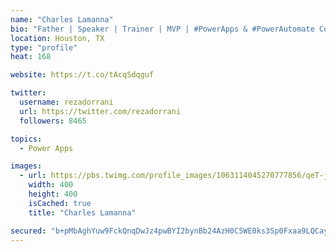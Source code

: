 ```yaml
---
name: "Charles Lamanna"
bio: "Father | Speaker | Trainer | MVP | #PowerApps & #PowerAutomate Community Super User | YouTuber Right-pointing triangle http://youtube.com/c/rezadorrani | Learn - Share - Clockwise rightwards and leftwards open circle arrows"
location: Houston, TX
type: "profile"
heat: 168

website: https://t.co/tAcqSdqguf

twitter:
  username: rezadorrani
  url: https://twitter.com/rezadorrani
  followers: 8465

topics:
  - Power Apps

images:
  - url: https://pbs.twimg.com/profile_images/1063114045270777856/qeT-jpWr_400x400.jpg
    width: 400
    height: 400
    isCached: true
    title: "Charles Lamanna"

secured: "b+pMbAghYuw9FckQnqDwJz4pwBYI2bynBb24AzH0C5WE0ks3Sp0Fxaa9LQCayvZnXAsMMitdVodNPByZOKX5JIXowU/5hxtiwbaaK1jTVOUqpk/eSP+8/TiDv/y5sVRCYKyZPwfY5SutnNcxLXRbeqev8jfFNsjqlGViUYw/Izqs3gAsAeC7X6INa4FSZGhz6aeDyKaDBHP13z+eAsi9KKcKaB9bQp5Foq1jnLYpcvymK0x9i6hfdAHIkPTenW++DhXcepqUKB6S20qOItxVqbM55cBJ0MxSAQk0Ohn36vich51BaO8IFaxFbMboZRcCkXBe3gBQujjr+Yc2xl7mTNnumzhC1AE6lZbxIFSGQZ4HTAzuTA0zmOA8w8mMMo3xTYqYyT2dHM33M3646i1GUmY5u5IcAPmFYuq4JL0xpBU=;RHjC4j0+FqOB2u35eohd3Q=="
---
```


